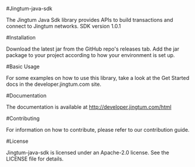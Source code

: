#Jingtum-java-sdk

The Jingtum Java Sdk library provides APIs to build transactions and connect to Jingtum networks.
SDK version 1.0.1

#Installation

Download the latest jar from the GitHub repo's releases tab. Add the jar package to your project according to how your environment is set up.

#Basic Usage

For some examples on how to use this library, take a look at the Get Started docs in the developer.jingtum.com site.

#Documentation

The documentation is available at http://developer.jingtum.com/html

#Contributing

For information on how to contribute, please refer to our contribution guide.

#License

Jingtum-java-sdk is licensed under an Apache-2.0 license. See the LICENSE file for details.

